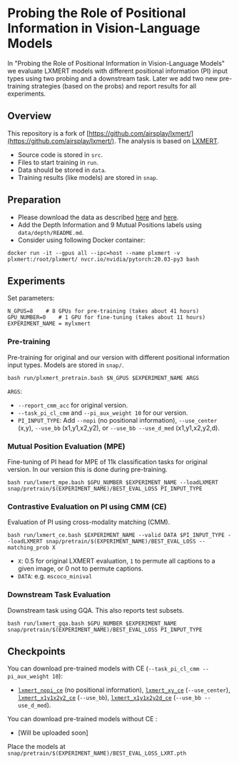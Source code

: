 # Probing the Role of Positional Information in Vision-Language Models

In "Probing the Role of Positional Information in Vision-Language Models" we evaluate LXMERT models with different positional information (PI) input types using two probing and a downstream task. Later we add two new pre-training strategies (based on the probs) and report results for all experiments.


## Overview

This repository is a fork of [https://github.com/airsplay/lxmert/](https://github.com/airsplay/lxmert/). The analysis is based on [LXMERT](https://aclanthology.org/D19-1514.pdf).

* Source code is stored in `src`.
* Files to start training in `run`.
* Data should be stored in `data`.
* Training results (like models) are stored in `snap`.


## Preparation

* Please download the data as described [here](https://github.com/airsplay/lxmert/#gqa) and [here](https://github.com/airsplay/lxmert/#pre-training).
* Add the Depth Information and 9 Mutual Positions labels using `data/depth/README.md`.
* Consider using following Docker container:

```
docker run -it --gpus all --ipc=host --name plxmert -v plxmert:/root/plxmert/ nvcr.io/nvidia/pytorch:20.03-py3 bash
```




## Experiments 

Set parameters:

```
N_GPUS=8 	# 8 GPUs for pre-training (takes about 41 hours)
GPU_NUMBER=0 	# 1 GPU for fine-tuning (takes about 11 hours)
EXPERIMENT_NAME = mylxmert 
```


### Pre-training

Pre-training for original and our version with different positional information input types. Models are stored in `snap/`.

```
bash run/plxmert_pretrain.bash $N_GPUS $EXPERIMENT_NAME ARGS
```

`ARGS`:

* `--report_cmm_acc` for original version.
* `--task_pi_cl_cmm` and `--pi_aux_weight 10` for our version.
* `PI_INPUT_TYPE`: Add `--nopi` (no positional information), `--use_center` (x,y), `--use_bb` (x1,y1,x2,y2), or `--use_bb --use_d_med` (x1,y1,x2,y2,d).


### Mutual Position Evaluation (MPE)

Fine-tuning of PI head for MPE of 11k classification tasks for original version. In our version this is done during pre-training.

```
bash run/lxmert_mpe.bash $GPU_NUMBER $EXPERIMENT_NAME --loadLXMERT snap/pretrain/$(EXPERIMENT_NAME)/BEST_EVAL_LOSS PI_INPUT_TYPE
```


### Contrastive Evaluation on PI using CMM (CE)

Evaluation of PI using cross-modality matching (CMM). 

```
bash run/lxmert_ce.bash $EXPERIMENT_NAME --valid DATA $PI_INPUT_TYPE --loadLXMERT snap/pretrain/$(EXPERIMENT_NAME)/BEST_EVAL_LOSS --matching_prob X 
```

* `X`: 0.5 for original LXMERT evaluation, `1` to permute all captions to a given image, or 0 not to permute captions.
* `DATA`: e.g. `mscoco_minival`




### Downstream Task Evaluation

Downstream task using GQA. This also reports test subsets.

```
bash run/lxmert_gqa.bash $GPU_NUMBER $EXPERIMENT_NAME snap/pretrain/$(EXPERIMENT_NAME)/BEST_EVAL_LOSS PI_INPUT_TYPE 
```


## Checkpoints

You can download pre-trained models with CE (`--task_pi_cl_cmm --pi_aux_weight 10`): 

* [`lxmert_nopi_ce`](https://drive.google.com/drive/folders/10DbTnZpGSuHsYWgA0j0HIwQAC1ZOaNfH?usp=sharing) (no positional information),
 [`lxmert_xy_ce`](https://drive.google.com/drive/folders/1a3HUDYYLFMfKtBUey84Q-PjK-wFrtztp?usp=sharing) (`--use_center`),
 [`lxmert_x1y1x2y2_ce`](https://drive.google.com/drive/folders/1LlD0rGrzZYkdKAzwQgnwO6IHLJRpInCN?usp=sharing) (`--use_bb`),
 [`lxmert_x1y1x2y2d_ce`](https://drive.google.com/drive/folders/1kr1J1HD1hxjtQhuc1xrUIEjBVLlxFQit?usp=sharing) (`--use_bb --use_d_med`). 

You can download pre-trained models without CE : 

* [Will be uploaded soon]


Place the models at `snap/pretrain/$(EXPERIMENT_NAME)/BEST_EVAL_LOSS_LXRT.pth`

